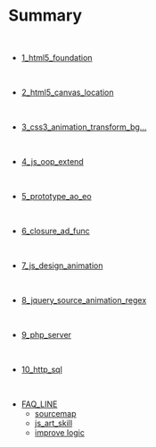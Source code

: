# Summary
​
​
* [1_html5_foundation](day1_html5_foundation.md)
    
​
* [2_html5_canvas_location](day2_html5_canvas_location.md)

​
* [3_css3_animation_transform_bg...](day3_css3.md)


​
* [4_js_oop_extend](day4_js_oop_extend.md)

​
* [5_prototype_ao_eo](day5_prototype_ao_eo.md) 

​
* [6_closure_ad_func](day6_closure_ad_func.md) 

​
* [7_js_design_animation](day7_js_design_animation.md)

​
* [8_jquery_source_animation_regex](day8_jquery_source_animation_regex.md)

​
* [9_php_server](day9_php_server.md)

​
* [10_http_sql](day10_http_sql.md)


​ 
* [FAQ_LINE](FAQ_LINE/README.md)
    * [sourcemap](FAQ_LINE/source_map.md)
    * [js_art_skill](FAQ_LINE/js_art_skill.md)
    * [improve logic](FAQ_LINE/Improve_logic.md)


